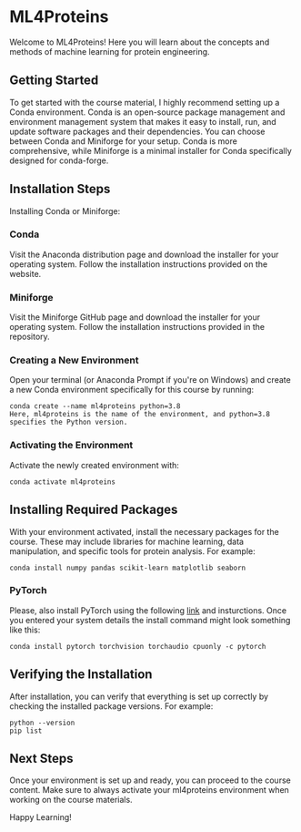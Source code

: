 # ML4Proteins
Welcome to ML4Proteins! Here you will learn about the concepts and methods of machine learning for protein engineering.

## Getting Started
To get started with the course material, I highly recommend setting up a Conda environment. Conda is an open-source package management and environment management system that makes it easy to install, run, and update software packages and their dependencies. You can choose between Conda and Miniforge for your setup. Conda is more comprehensive, while Miniforge is a minimal installer for Conda specifically designed for conda-forge.

## Installation Steps
Installing Conda or Miniforge:

### Conda
Visit the Anaconda distribution page and download the installer for your operating system. Follow the installation instructions provided on the website.
### Miniforge 
Visit the Miniforge GitHub page and download the installer for your operating system. Follow the installation instructions provided in the repository.

### Creating a New Environment
Open your terminal (or Anaconda Prompt if you're on Windows) and create a new Conda environment specifically for this course by running:

```
conda create --name ml4proteins python=3.8
Here, ml4proteins is the name of the environment, and python=3.8 specifies the Python version.
```


### Activating the Environment
Activate the newly created environment with:

```
conda activate ml4proteins
```

## Installing Required Packages
With your environment activated, install the necessary packages for the course. These may include libraries for machine learning, data manipulation, and specific tools for protein analysis. For example:

```
conda install numpy pandas scikit-learn matplotlib seaborn
```

### PyTorch
Please, also install PyTorch using the following [link](https://pytorch.org/get-started/locally/) and insturctions. Once you entered your system details the install command might look something like this:

```
conda install pytorch torchvision torchaudio cpuonly -c pytorch
```

## Verifying the Installation
After installation, you can verify that everything is set up correctly by checking the installed package versions. For example:

```
python --version
pip list
```

## Next Steps
Once your environment is set up and ready, you can proceed to the course content. Make sure to always activate your ml4proteins environment when working on the course materials.

Happy Learning!
